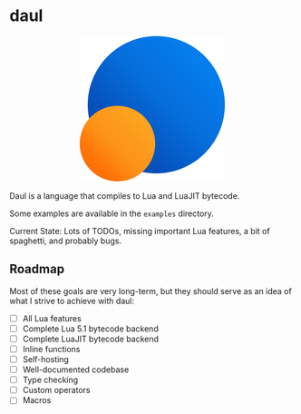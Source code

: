 # daul

<p align="center">
  <img width="256px" src="logo/daul.png"/>
</p>

Daul is a language that compiles to Lua and LuaJIT bytecode.

Some examples are available in the `examples` directory.

Current State: Lots of TODOs, missing important Lua features, a bit of spaghetti, and probably bugs.

## Roadmap

Most of these goals are very long-term, but they should serve as an idea of what I strive to achieve with daul:
  - [ ] All Lua features
  - [ ] Complete Lua 5.1 bytecode backend
  - [ ] Complete LuaJIT bytecode backend
  - [ ] Inline functions
  - [ ] Self-hosting
  - [ ] Well-documented codebase
  - [ ] Type checking
  - [ ] Custom operators
  - [ ] Macros
